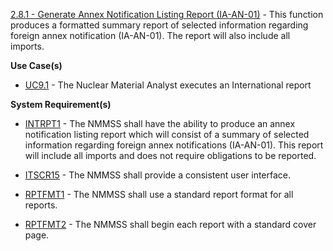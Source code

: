 <a href="https://dev.azure.com/Link-Technologies/NMMSS%20Requirements/_workitems/edit/327/" target="_blank">2.8.1 - Generate Annex Notification Listing Report (IA-AN-01)</a> - This function produces a formatted summary report of selected information regarding foreign annex notification (IA-AN-01).  The report will also include all imports.


**Use Case(s)**

-  <a href="https://dev.azure.com/Link-Technologies/NMMSS%20Requirements/_workitems/edit/190/" target="_blank">UC9.1</a>  - The Nuclear Material Analyst executes an International report

**System Requirement(s)**

- <a href="https://dev.azure.com/Link-Technologies/NMMSS%20Requirements/_workitems/edit/191/" target="_blank">INTRPT1</a> - The NMMSS shall have the ability to produce an annex notification listing report which will consist of a summary of selected information regarding foreign annex notifications (IA-AN-01).  This report will include all imports and does not require obligations to be reported.

- <a href="https://dev.azure.com/Link-Technologies/NMMSS%20Requirements/_workitems/edit/192/" target="_blank">ITSCR15</a> - The NMMSS shall provide a consistent user interface.

- <a href="https://dev.azure.com/Link-Technologies/NMMSS%20Requirements/_workitems/edit/193/" target="_blank">RPTFMT1</a> - The NMMSS shall use a standard report format for all reports.

- <a href="https://dev.azure.com/Link-Technologies/NMMSS%20Requirements/_workitems/edit/194/" target="_blank">RPTFMT2</a> - The NMMSS shall begin each report with a standard cover page.